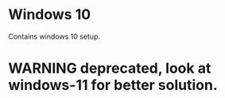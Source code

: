 # Windows 10

Contains windows 10 setup.

# WARNING deprecated, look at windows-11 for better solution.